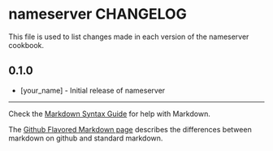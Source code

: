 # nameserver CHANGELOG

This file is used to list changes made in each version of the nameserver cookbook.

## 0.1.0
- [your_name] - Initial release of nameserver

- - -
Check the [Markdown Syntax Guide](http://daringfireball.net/projects/markdown/syntax) for help with Markdown.

The [Github Flavored Markdown page](http://github.github.com/github-flavored-markdown/) describes the differences between markdown on github and standard markdown.

